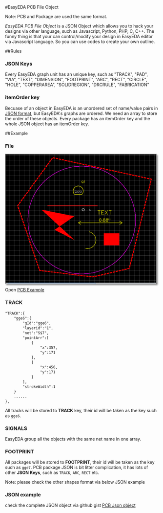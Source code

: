 #EasyEDA PCB File Object

Note: PCB and Package are used the same format. 

*EasyEDA PCB File Object* is a JSON Object which allows you to hack your designs via other language, such as Javascript, Python, PHP, C, C++. The funny thing is that your can control/modify your design in EasyEDA editor via Javascript language. So you can use codes to create your own outline.

##Rules
### JSON Keys
 Every EasyEDA graph unit has an unique key, such as  "TRACK", "PAD", "VIA", "TEXT", "DIMENSION", "FOOTPRINT", "ARC", "RECT", "CIRCLE", "HOLE", "COPPERAREA", "SOLIDREGION", "DRCRULE", "FABRICATION"

### itemOrder key
   Becuase of an object in EasyEDA  is an unordered set of name/value pairs in [JSON format](http://json.org/), but EasyEDA's graphs are ordered. We need an array to store the order of these objects. Every package has an itemOrder key and the whole JSON object has an itemOrder key.

##Example
### File

![](./images/filePCBJson.png)  
Open [PCB Example ](https://easyeda.com/file_view_PCB-File-Object_T97H30mki.htm)

### TRACK
    "TRACK":{
        "gge6":{
            "gId":"gge6",
            "layerid":"1",
            "net":"S$7",
            "pointArr":[
                {
                    "x":357,
                    "y":171
                },
                {
                    "x":456,
                    "y":171
                }
            ],
            "strokeWidth":1
        }
		......
    },

All tracks will be stored to **TRACK** key, their id will be taken as the key such as `gge6`.

### SIGNALS
EasyEDA group all the objects with the same net name in one array.  
### FOOTPRINT
  All packages will be stored to **FOOTPRINT**, their id will be taken as the key such as `gge7`. PCB package JSON is bit litter complication, it has lots of other **JSON Keys**, such as `TRACK`, `ARC`, `RECT` etc.

Note: please check the other shapes format via below JSON example 
### JSON example
check the complete JSON object via github gist [PCB Json object](https://gist.github.com/071d4680dcdbf6bf9dd6.git)
<script src="https://gist.github.com/dillonHe/071d4680dcdbf6bf9dd6.js"></script>